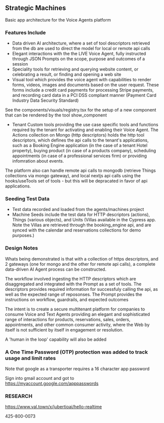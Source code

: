 ## Strategic Machines

Basic app architecture for the Voice Agents platform

### Features Include
* Data driven AI architecture, where a set of tool descriptors retrieved from the db are used to direct the model for local or remote api calls
* Elegant interactions with the the LIVE Voice Agent, fully instructed through JSON Prompts on the scope, purpose and outcomes of a session
* Speciality tools for retrieving and querying website content, or celebrating a result, or finding and opening a web site
* Visual tool which provides the voice agent with capabilities to render forms, videos, images and documents based on the user request. These forms include a credit card payments for processing Stripe payments, and recording card data in a PCI DSS compliant manner (Payment Card Industry Data Security Standard) 

See the components/visuals/registry.tsx for the setup of a new component that can be rendered by the tool show_component 

* Tenant Custom tools providing the use case specific tools and functions required by the tenant for activating and enabling their Voice Agent. The Actions collection on Mongo (http descriptors) holds the http tool descriptors, which defines the api calls to the tenant's applications, such as a Booking Engine application (in the case of a tenant Hotel property), buying product (in case of a products company), scheduling appointments (in case of a professional services firm) or providing infomration about events. 

The platform also can handle remote api calls to mongodb (retrieve Things collections via mongo gateway), and local nextjs api calls using the hooks/useTools set of tools - but this will be depracated in favor of api applications.

### Seeding Test Data
* Test data recorded and loaded from the agents/machines project
* Machine Seeds include the test data for HTTP descriptors (actions), Things (various objects), and Units (Villas available in the Cypress app. Note the Villas are retrieved through the booking_engine api, and are synced with the calendar and reservations collections for demo purposes.)

### Design Notes

Whats being demonstrated is that with a collection of https descriptors, and 2 gateways (one for mongo and the other for remote api calls), a complete data-driven AI Agent process can be constructed. 

The workflow involved ingesting the HTTP descriptors which are disaggregated and integrated with the Prompt as a set of tools. The descriptors provides required information for successfuly calling the api, as well as the expected range of reposonses. The Prompt provides the instructions on workflow, guardrails, and expected outcomes

The intent is to create a secure multitenant platform for companies to consume Voice and Text Agents providing an elegant and sophisticated range of interactions for products, reservations, sales, orders, appointments, and other common consumer activity, where the Web by itself is not sufficient by itself in engagement or resolution.

A 'human in the loop' capability will also be added

### A One Time Password (OTP) protection was added to track usage and limit rates

Note that google as a transporter requires a 16 character app password

Sign into gmail account and got to
https://myaccount.google.com/apppasswords

### RESEARCH
https://www.val.town/x/jubertioai/hello-realtime

425-800-0073